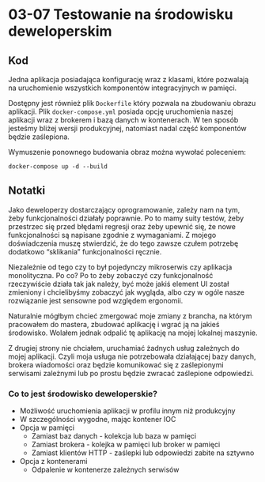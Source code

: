 # 03-07 Testowanie na środowisku deweloperskim

## Kod

Jedna aplikacja posiadająca konfigurację wraz z klasami,
które pozwalają na uruchomienie wszystkich komponentów integracyjnych w pamięci. 

Dostępny jest również plik `Dockerfile` który pozwala na zbudowaniu obrazu aplikacji.
Plik `docker-compose.yml` posiada opcję uruchomienia naszej aplikacji wraz z brokerem i bazą danych w kontenerach. W ten sposób jesteśmy bliżej wersji produkcyjnej, natomiast nadal część komponentów będzie zaślepiona.

Wymuszenie ponownego budowania obraz można wywołać poleceniem:
```shell script
docker-compose up -d --build
```

## Notatki

Jako deweloperzy dostarczający oprogramowanie, zależy nam na tym, żeby funkcjonalności działały poprawnie. Po to mamy suity testów, żeby przestrzec się przed błędami regresji oraz żeby upewnić się, że nowe funkcjonalności są napisane zgodnie z wymaganiami. Z mojego doświadczenia muszę stwierdzić, że do tego zawsze czułem potrzebę dodatkowo “sklikania” funkcjonalności ręcznie.

Niezależnie od tego czy to był pojedynczy mikroserwis czy aplikacja monolityczna. Po co? Po to żeby zobaczyć czy funkcjonalność rzeczywiście działa tak jak należy, być może jakiś element UI został zmieniony i chcielibyśmy zobaczyć jak wygląda, albo czy w ogóle nasze rozwiązanie jest sensowne pod względem ergonomii.

Naturalnie mógłbym chcieć zmergować moje zmiany z brancha, na którym pracowałem do mastera, zbudować aplikację i wgrać ją na jakieś środowisko. Wolałem jednak odpalić tę aplikację na mojej lokalnej maszynie.

Z drugiej strony nie chciałem, uruchamiać żadnych usług zależnych do mojej aplikacji. Czyli moja usługa nie potrzebowała działającej bazy danych, brokera wiadomości oraz będzie komunikować się z zaślepionymi serwisami zależnymi lub po prostu będzie zwracać zaślepione odpowiedzi.

### Co to jest środowisko deweloperskie?

- Możliwość uruchomienia aplikacji w profilu innym niż produkcyjny
- W szczególności wygodne, mając kontener IOC
- Opcja w pamięci
  - Zamiast baz danych - kolekcja lub baza w pamięci
  - Zamiast brokera - kolejka w pamięci lub broker w pamięci
  - Zamiast klientów HTTP - zaślepki lub odpowiedzi zabite na sztywno
- Opcja z kontenerami
  - Odpalenie w kontenerze zależnych serwisów

